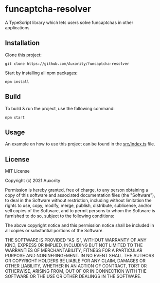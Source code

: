 # funcaptcha-resolver
A TypeScript library which lets users solve funcaptchas in other applications.

## Installation
Clone this project:
```
git clone https://github.com/Auxority/funcaptcha-resolver
```
Start by installing all npm packages:
```
npm install
```

## Build
To build & run the project, use the following command:
```
npm start
```

## Usage
An example on how to use this project can be found in the [src/index.ts](https://github.com/Auxority/funcaptcha-resolver/blob/main/src/index.ts) file.

## License
MIT License

Copyright (c) 2021 Auxority

Permission is hereby granted, free of charge, to any person obtaining a copy
of this software and associated documentation files (the "Software"), to deal
in the Software without restriction, including without limitation the rights
to use, copy, modify, merge, publish, distribute, sublicense, and/or sell
copies of the Software, and to permit persons to whom the Software is
furnished to do so, subject to the following conditions:

The above copyright notice and this permission notice shall be included in all
copies or substantial portions of the Software.

THE SOFTWARE IS PROVIDED "AS IS", WITHOUT WARRANTY OF ANY KIND, EXPRESS OR
IMPLIED, INCLUDING BUT NOT LIMITED TO THE WARRANTIES OF MERCHANTABILITY,
FITNESS FOR A PARTICULAR PURPOSE AND NONINFRINGEMENT. IN NO EVENT SHALL THE
AUTHORS OR COPYRIGHT HOLDERS BE LIABLE FOR ANY CLAIM, DAMAGES OR OTHER
LIABILITY, WHETHER IN AN ACTION OF CONTRACT, TORT OR OTHERWISE, ARISING FROM,
OUT OF OR IN CONNECTION WITH THE SOFTWARE OR THE USE OR OTHER DEALINGS IN THE
SOFTWARE.
